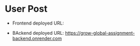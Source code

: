 # User Post

- Frontend deployed URL:

- BAckend deployed URL: https://grow-global-assignment-backend.onrender.com
